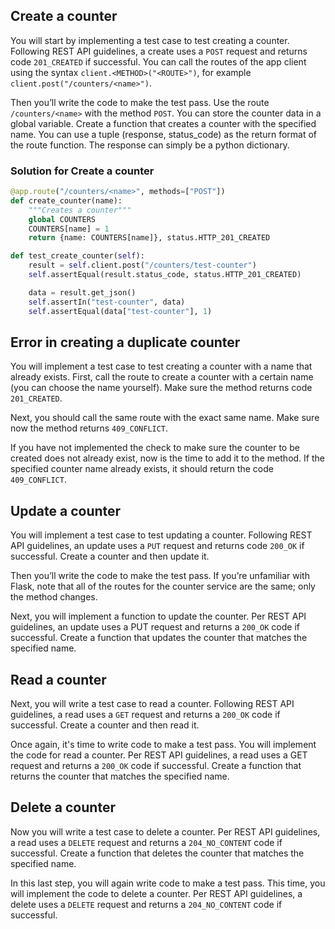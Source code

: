 ## Create a counter

You will start by implementing a test case to test creating a counter. Following REST API guidelines, a create uses a `POST` request and returns code `201_CREATED` if successful. You can call the routes of the app client using the syntax `client.<METHOD>("<ROUTE>")`, for example `client.post("/counters/<name>")`.

Then you’ll write the code to make the test pass. Use the route `/counters/<name>` with the method `POST`. You can store the counter data in a global variable. Create a function that creates a counter with the specified name. You can use a tuple (response, status_code) as the return format of the route function. The response can simply be a python dictionary.

### Solution for Create a counter
```py
@app.route("/counters/<name>", methods=["POST"])
def create_counter(name):
    """Creates a counter"""
    global COUNTERS
    COUNTERS[name] = 1
    return {name: COUNTERS[name]}, status.HTTP_201_CREATED
```
```py
def test_create_counter(self):
    result = self.client.post("/counters/test-counter")
    self.assertEqual(result.status_code, status.HTTP_201_CREATED)

    data = result.get_json()
    self.assertIn("test-counter", data)
    self.assertEqual(data["test-counter"], 1)
```

## Error in creating a duplicate counter

You will implement a test case to test creating a counter with a name that already exists. First, call the route to create a counter with a certain name (you can choose the name yourself). Make sure the method returns code `201_CREATED`.

Next, you should call the same route with the exact same name. Make sure now the method returns `409_CONFLICT`.

If you have not implemented the check to make sure the counter to be created does not already exist, now is the time to add it to the method. If the specified counter name already exists, it should return the code `409_CONFLICT`.

## Update a counter

You will implement a test case to test updating a counter. Following REST API guidelines, an update uses a `PUT` request and returns code `200_OK` if successful. Create a counter and then update it.

Then you’ll write the code to make the test pass. If you’re unfamiliar with Flask, note that all of the routes for the counter service are the same; only the method changes.

Next, you will implement a function to update the counter. Per REST API guidelines, an update uses a PUT request and returns a `200_OK` code if successful. Create a function that updates the counter that matches the specified name.

## Read a counter

Next, you will write a test case to read a counter. Following REST API guidelines, a read uses a `GET` request and returns a `200_OK` code if successful. Create a counter and then read it.

Once again, it's time to write code to make a test pass. You will implement the code for read a counter. Per REST API guidelines, a read uses a GET request and returns a `200_OK` code if successful. Create a function that returns the counter that matches the specified name.

## Delete a counter

Now you will write a test case to delete a counter. Per REST API guidelines, a read uses a `DELETE` request and returns a `204_NO_CONTENT` code if successful. Create a function that deletes the counter that matches the specified name.

In this last step, you will again write code to make a test pass. This time, you will implement the code to delete a counter. Per REST API guidelines, a delete uses a `DELETE` request and returns a `204_NO_CONTENT` code if successful.
